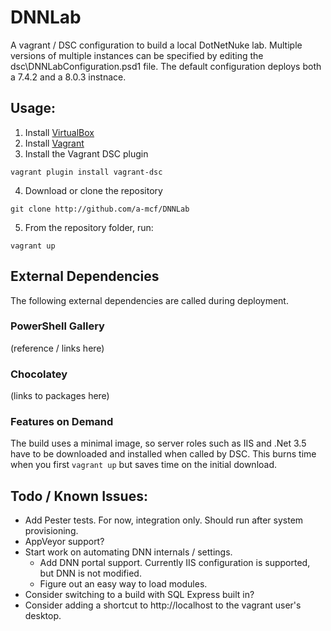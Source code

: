 # DNNLab
A vagrant / DSC configuration to build a local DotNetNuke lab. Multiple versions of multiple instances can be specified 
by editing the dsc\DNNLabConfiguration.psd1 file. The default configuration deploys both a 7.4.2 and a 8.0.3 instnace.

## Usage:
1. Install [VirtualBox](https://www.virtualbox.org/wiki/Downloads)
2. Install [Vagrant](https://www.vagrantup.com/downloads.html)
3. Install the Vagrant DSC plugin
```
vagrant plugin install vagrant-dsc
```
4. Download or clone the repository
```
git clone http://github.com/a-mcf/DNNLab
```
5. From the repository folder, run:
```
vagrant up
```

## External Dependencies
The following external dependencies are called during deployment.
### PowerShell Gallery
(reference / links here)
### Chocolatey
(links to packages here)
### Features on Demand
The build uses a minimal image, so server roles such as IIS and .Net 3.5 have to be
downloaded and installed when called by DSC. This burns time when you first ```vagrant up```
but saves time on the initial download.

## Todo / Known Issues:
- Add Pester tests. For now, integration only. Should run after system provisioning.
- AppVeyor support?
- Start work on automating DNN internals / settings.
    - Add DNN portal support. Currently IIS configuration is supported, but DNN is not modified.
    - Figure out an easy way to load modules.
- Consider switching to a build with SQL Express built in?
- Consider adding a shortcut to http://localhost to the vagrant user's desktop.